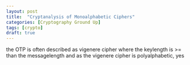 ```yaml
---
layout: post
title:  "Cryptanalysis of Monoalphabetic Ciphers"
categories: [Cryptography Ground Up]
tags: [crypto]
draft: true
---
```


the OTP is often described as vigenere cipher where the keylength is >= than the messagelength and as the vigenere cipher is polyalphabetic, yes